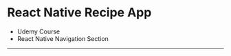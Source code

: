 # React Native Recipe App

- Udemy Course
- React Native Navigation Section
-----------------------------------
